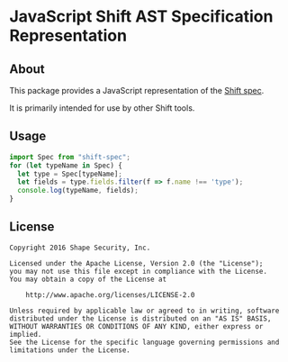 JavaScript Shift AST Specification Representation
=================================================


## About

This package provides a JavaScript representation of the [Shift spec](http://shift-ast.org/).

It is primarily intended for use by other Shift tools.


## Usage

```js
import Spec from "shift-spec";
for (let typeName in Spec) {
  let type = Spec[typeName];
  let fields = type.fields.filter(f => f.name !== 'type');
  console.log(typeName, fields);
}
```


## License

    Copyright 2016 Shape Security, Inc.

    Licensed under the Apache License, Version 2.0 (the "License");
    you may not use this file except in compliance with the License.
    You may obtain a copy of the License at

        http://www.apache.org/licenses/LICENSE-2.0

    Unless required by applicable law or agreed to in writing, software
    distributed under the License is distributed on an "AS IS" BASIS,
    WITHOUT WARRANTIES OR CONDITIONS OF ANY KIND, either express or implied.
    See the License for the specific language governing permissions and
    limitations under the License.
